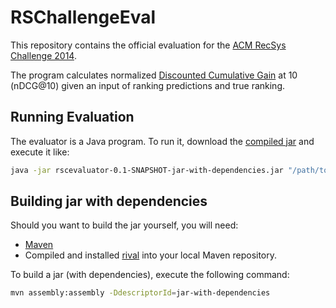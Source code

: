 RSChallengeEval
===============
This repository contains the official evaluation for the [ACM RecSys Challenge 2014](http://www.recsyschallenge.com "RecSysChallenge").

The program calculates normalized [Discounted Cumulative Gain](http://recsyswiki.com/wiki/Discounted_Cumulative_Gain "DCG") at 10 (nDCG@10) given an input of ranking predictions and true ranking.

Running Evaluation
------------------
The evaluator is a Java program. To run it, download the [compiled jar](https://github.com/recsyschallenge/RSChallengeEval/blob/master/target/rscevaluator-0.1-SNAPSHOT-jar-with-dependencies.jar) and execute it like:
```bash
java -jar rscevaluator-0.1-SNAPSHOT-jar-with-dependencies.jar "/path/to/testfile.dat" "/path/to/predictions"
```

Building jar with dependencies
------------------------------
Should you want to build the jar yourself, you will need:
- [Maven](http://maven.apache.org/)
- Compiled and installed [rival](http://rival.recommenders.net) into your local Maven repository.

To build a jar (with dependencies), execute the following command:
```bash
mvn assembly:assembly -DdescriptorId=jar-with-dependencies
```
